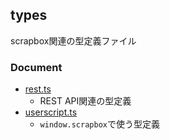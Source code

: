 ## types

scrapbox関連の型定義ファイル

### Document

- [rest.ts](https://doc.deno.land/https://raw.githubusercontent.com/scrapbox-jp/types/0.3.6/rest.ts)
  - REST API関連の型定義
- [userscript.ts](https://doc.deno.land/https://raw.githubusercontent.com/scrapbox-jp/types/0.3.6/userscript.ts)
  - `window.scrapbox`で使う型定義
